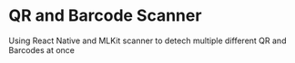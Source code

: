 # QR and Barcode Scanner
 Using React Native and MLKit scanner to detech multiple different QR and Barcodes at once
